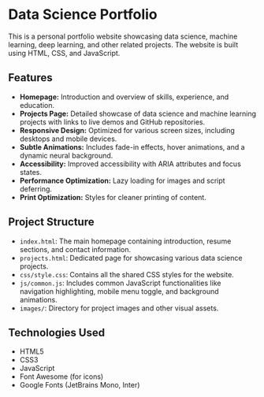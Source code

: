 # Data Science Portfolio

This is a personal portfolio website showcasing data science, machine learning, deep learning, and other related projects. The website is built using HTML, CSS, and JavaScript.

## Features

*   **Homepage:** Introduction and overview of skills, experience, and education.
*   **Projects Page:** Detailed showcase of data science and machine learning projects with links to live demos and GitHub repositories.
*   **Responsive Design:** Optimized for various screen sizes, including desktops and mobile devices.
*   **Subtle Animations:** Includes fade-in effects, hover animations, and a dynamic neural background.
*   **Accessibility:** Improved accessibility with ARIA attributes and focus states.
*   **Performance Optimization:** Lazy loading for images and script deferring.
*   **Print Optimization:** Styles for cleaner printing of content.

## Project Structure

- `index.html`: The main homepage containing introduction, resume sections, and contact information.
- `projects.html`: Dedicated page for showcasing various data science projects.
- `css/style.css`: Contains all the shared CSS styles for the website.
- `js/common.js`: Includes common JavaScript functionalities like navigation highlighting, mobile menu toggle, and background animations.
- `images/`: Directory for project images and other visual assets.

## Technologies Used

*   HTML5
*   CSS3
*   JavaScript
*   Font Awesome (for icons)
*   Google Fonts (JetBrains Mono, Inter)
